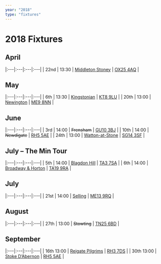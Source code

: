 ```yaml
---
year: "2018"
type: "fixtures"
---
```


# 2018 Fixtures

## April

|:---|:---|:---|:---|
| 22nd | 13:30 | [Middleton Stoney](/2018/2018-middleton-stoney) | [OX25 4AQ](https//goo.gl/maps/2oHFhgW7cVt) |

## May

|:---|:---|:---|:---|
| 6th | 13:30 | [Kingstonian](/2018/2018-kingstonian) | [KT8 9LU](https//goo.gl/maps/4kwjPyThUMkyQfhe8) |
| 20th | 13:00 | [Newington](/2018/2018-newington) | [ME9 8NN](https//goo.gl/maps/2XwQKWc9brr) |

## June

|:---|:---|:---|:---|
| 3rd | 14:00 | <del>Frensham</del> | [GU10 3BJ](https//goo.gl/maps/xBUZvPU1vnK2) |
| 10th | 14:00 | <del>Newdigate</del> | [RH5 5AE](http://goo.gl/maps/2RKzj) |
| 24th | 13:00 | [Watton-at-Stone](/2018/2018-watton-at-stone) | [SG14 3SF](https://goo.gl/maps/2oHFhgW7cVt) |

## July – The Min Tour

|:---|:---|:---|:---|
| 5th | 14:00 | [Blagdon Hill](/2018/2018-blagdon-hill) | [TA3 7SA](https//goo.gl/maps/H6iLZLNcja12) |
| 6th | 14:00 | [Broadway & Horton](/2018/2018-broadway-and-horton) | [TA19 9RA](https//goo.gl/maps/hVamJL8if6v) |

## July

|:---|:---|:---|:---|
| 21st | 14:00 | [Selling](/2018/2018-selling) | [ME13 9RQ](https//goo.gl/maps/QeLhjBkEbJr) |

## August

|:---|:---|:---|:---|
| 27th | 13:00 | <del>Stowting</del> | [TN25 6BD](https//goo.gl/maps/5KNmaMe6Wb42) |

## September

|:---|:---|:---|:---|
| 16th  13:00 | [Reigate Pilgrims](/2018/2018-reigate-pilgrims) | [RH3 7DS](https//goo.gl/maps/APtKSjuaQ5v) |
| 30th  13:00 | [Stoke D’Abernon](/2018/2018-reigate-pilgrims) | [RH5 5AE](http://goo.gl/maps/2RKzj) |

